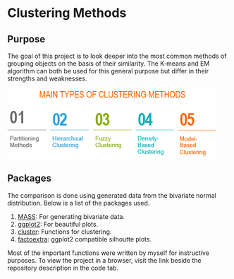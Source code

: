 # Clustering Methods

## Purpose

The goal of this project is to look deeper into the most common methods of grouping objects on the basis of their similarity. The K-means and EM algorithm can both be used for this general purpose but differ in their strengths and weaknesses.

![](methods.png)

## Packages

The comparison is done using generated data from the bivariate normal distribution. Below is a list of the packages used.

1. [MASS](https://cran.r-project.org/web/packages/MASS/index.html): For generating bivariate data.
2. [ggplot2](https://cran.r-project.org/web/packages/ggplot2/index.html): For beautiful plots.
3. [cluster](https://cran.r-project.org/web/packages/cluster/index.html): Functions for clustering.
4. [factoextra](https://cran.r-project.org/web/packages/factoextra/index.html): ggplot2 compatible silhoutte plots.

Most of the important functions were written by myself for instructive purposes. To view the project in a browser, visit the link beside the repository description in the code tab.
